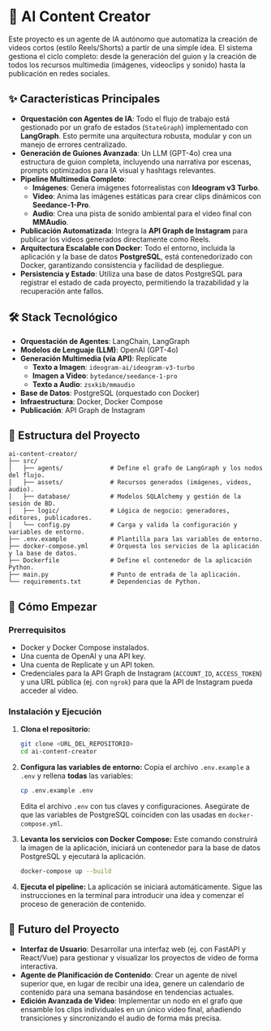# 🤖 AI Content Creator

Este proyecto es un agente de IA autónomo que automatiza la creación de videos cortos (estilo Reels/Shorts) a partir de una simple idea. El sistema gestiona el ciclo completo: desde la generación del guion y la creación de todos los recursos multimedia (imágenes, videoclips y sonido) hasta la publicación en redes sociales.

## ✨ Características Principales

- **Orquestación con Agentes de IA**: Todo el flujo de trabajo está gestionado por un grafo de estados (`StateGraph`) implementado con **LangGraph**. Esto permite una arquitectura robusta, modular y con un manejo de errores centralizado.
- **Generación de Guiones Avanzada**: Un LLM (GPT-4o) crea una estructura de guion completa, incluyendo una narrativa por escenas, prompts optimizados para IA visual y hashtags relevantes.
- **Pipeline Multimedia Completo**: 
    - **Imágenes**: Genera imágenes fotorrealistas con **Ideogram v3 Turbo**.
    - **Video**: Anima las imágenes estáticas para crear clips dinámicos con **Seedance-1-Pro**.
    - **Audio**: Crea una pista de sonido ambiental para el video final con **MMAudio**.
- **Publicación Automatizada**: Integra la **API Graph de Instagram** para publicar los videos generados directamente como Reels.
- **Arquitectura Escalable con Docker**: Todo el entorno, incluida la aplicación y la base de datos **PostgreSQL**, está contenedorizado con Docker, garantizando consistencia y facilidad de despliegue.
- **Persistencia y Estado**: Utiliza una base de datos PostgreSQL para registrar el estado de cada proyecto, permitiendo la trazabilidad y la recuperación ante fallos.

## 🛠️ Stack Tecnológico

- **Orquestación de Agentes**: LangChain, LangGraph
- **Modelos de Lenguaje (LLM)**: OpenAI (GPT-4o)
- **Generación Multimedia (vía API)**: Replicate
  - **Texto a Imagen**: `ideogram-ai/ideogram-v3-turbo`
  - **Imagen a Video**: `bytedance/seedance-1-pro`
  - **Texto a Audio**: `zsxkib/mmaudio`
- **Base de Datos**: PostgreSQL (orquestado con Docker)
- **Infraestructura**: Docker, Docker Compose
- **Publicación**: API Graph de Instagram

## 📂 Estructura del Proyecto

```
ai-content-creator/
├── src/
│   ├── agents/             # Define el grafo de LangGraph y los nodos del flujo.
│   ├── assets/             # Recursos generados (imágenes, videos, audio).
│   ├── database/           # Modelos SQLAlchemy y gestión de la sesión de BD.
│   ├── logic/              # Lógica de negocio: generadores, editores, publicadores.
│   └── config.py           # Carga y valida la configuración y variables de entorno.
├── .env.example            # Plantilla para las variables de entorno.
├── docker-compose.yml      # Orquesta los servicios de la aplicación y la base de datos.
├── Dockerfile              # Define el contenedor de la aplicación Python.
├── main.py                 # Punto de entrada de la aplicación.
└── requirements.txt        # Dependencias de Python.
```

## 🚀 Cómo Empezar

### Prerrequisitos

- Docker y Docker Compose instalados.
- Una cuenta de OpenAI y una API key.
- Una cuenta de Replicate y un API token.
- Credenciales para la API Graph de Instagram (`ACCOUNT_ID`, `ACCESS_TOKEN`) y una URL pública (ej. con `ngrok`) para que la API de Instagram pueda acceder al video.

### Instalación y Ejecución

1.  **Clona el repositorio:**
    ```bash
    git clone <URL_DEL_REPOSITORIO>
    cd ai-content-creator
    ```

2.  **Configura las variables de entorno:**
    Copia el archivo `.env.example` a `.env` y rellena **todas** las variables:
    ```bash
    cp .env.example .env
    ```
    Edita el archivo `.env` con tus claves y configuraciones. Asegúrate de que las variables de PostgreSQL coinciden con las usadas en `docker-compose.yml`.

3.  **Levanta los servicios con Docker Compose:**
    Este comando construirá la imagen de la aplicación, iniciará un contenedor para la base de datos PostgreSQL y ejecutará la aplicación.
    ```bash
    docker-compose up --build
    ```

4.  **Ejecuta el pipeline:**
    La aplicación se iniciará automáticamente. Sigue las instrucciones en la terminal para introducir una idea y comenzar el proceso de generación de contenido.

## 🔮 Futuro del Proyecto

- **Interfaz de Usuario**: Desarrollar una interfaz web (ej. con FastAPI y React/Vue) para gestionar y visualizar los proyectos de video de forma interactiva.
- **Agente de Planificación de Contenido**: Crear un agente de nivel superior que, en lugar de recibir una idea, genere un calendario de contenido para una semana basándose en tendencias actuales.
- **Edición Avanzada de Video**: Implementar un nodo en el grafo que ensamble los clips individuales en un único video final, añadiendo transiciones y sincronizando el audio de forma más precisa.
